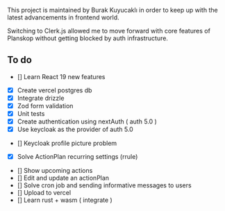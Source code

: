 This project is maintained by Burak Kuyucaklı in order to keep up with the latest advancements in frontend world.

Switching to Clerk.js allowed me to move forward with core features of Planskop without getting blocked by auth infrastructure.

## To do

- [] Learn React 19 new features
- [x] Create vercel postgres db
- [x] Integrate drizzle
- [x] Zod form validation
- [x] Unit tests
- [x] Create authentication using nextAuth ( auth 5.0 )
- [x] Use keycloak as the provider of auth 5.0
- [] Keycloak profile picture problem
- [x] Solve ActionPlan recurring settings (rrule)
- [] Show upcoming actions
- [] Edit and update an actionPlan
- [] Solve cron job and sending informative messages to users
- [] Upload to vercel
- [] Learn rust + wasm ( integrate )
